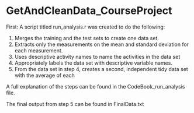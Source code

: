 # GetAndCleanData_CourseProject

First: A script titled run_analysis.r  was created to do the following:
1.	Merges the training and the test sets to create one data set.
2.	Extracts only the measurements on the mean and standard deviation for each measurement.
3.	Uses descriptive activity names to name the activities in the data set
4.	Appropriately labels the data set with descriptive variable names.
5.	From the data set in step 4, creates a second, independent tidy data set with the average of each

A full explanation of the steps can be found in the CodeBook_run_analysis file. 

The final output from step 5 can be found in FinalData.txt

